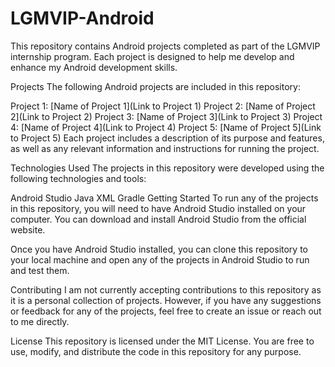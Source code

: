 # LGMVIP-Android

This repository contains Android projects completed as part of the LGMVIP internship program. Each project is designed to help me develop and enhance my Android development skills.

Projects
The following Android projects are included in this repository:

Project 1: [Name of Project 1](Link to Project 1)
Project 2: [Name of Project 2](Link to Project 2)
Project 3: [Name of Project 3](Link to Project 3)
Project 4: [Name of Project 4](Link to Project 4)
Project 5: [Name of Project 5](Link to Project 5)
Each project includes a description of its purpose and features, as well as any relevant information and instructions for running the project.

Technologies Used
The projects in this repository were developed using the following technologies and tools:

Android Studio
Java
XML
Gradle
Getting Started
To run any of the projects in this repository, you will need to have Android Studio installed on your computer. You can download and install Android Studio from the official website.

Once you have Android Studio installed, you can clone this repository to your local machine and open any of the projects in Android Studio to run and test them.

Contributing
I am not currently accepting contributions to this repository as it is a personal collection of projects. However, if you have any suggestions or feedback for any of the projects, feel free to create an issue or reach out to me directly.

License
This repository is licensed under the MIT License. You are free to use, modify, and distribute the code in this repository for any purpose.
